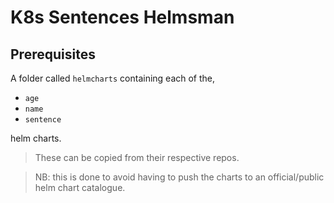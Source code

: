 # K8s Sentences Helmsman

## Prerequisites

A folder called `helmcharts` containing each of the,

- `age`
- `name`
- `sentence`

helm charts.

> These can be copied from their respective repos.

> NB: this is done to avoid having to push the charts to an official/public helm chart catalogue.
